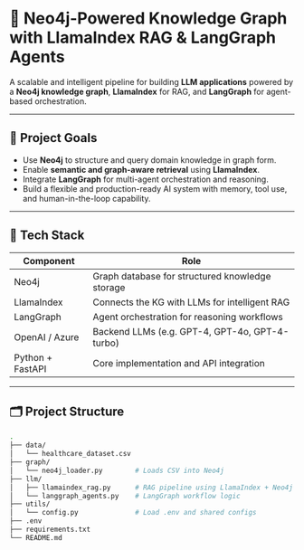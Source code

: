 # 🧠 Neo4j-Powered Knowledge Graph with LlamaIndex RAG & LangGraph Agents

A scalable and intelligent pipeline for building **LLM applications** powered by a **Neo4j knowledge graph**, **LlamaIndex** for RAG, and **LangGraph** for agent-based orchestration.

---

## 📌 Project Goals

- Use **Neo4j** to structure and query domain knowledge in graph form.
- Enable **semantic and graph-aware retrieval** using **LlamaIndex**.
- Integrate **LangGraph** for multi-agent orchestration and reasoning.
- Build a flexible and production-ready AI system with memory, tool use, and human-in-the-loop capability.

---

## 🧱 Tech Stack

| Component        | Role                                             |
|------------------|--------------------------------------------------|
| Neo4j            | Graph database for structured knowledge storage |
| LlamaIndex       | Connects the KG with LLMs for intelligent RAG   |
| LangGraph        | Agent orchestration for reasoning workflows     |
| OpenAI / Azure   | Backend LLMs (e.g. GPT-4, GPT-4o, GPT-4-turbo)   |
| Python + FastAPI | Core implementation and API integration         |

---

## 🗂 Project Structure

```bash
.
├── data/
│   └── healthcare_dataset.csv
├── graph/
│   └── neo4j_loader.py        # Loads CSV into Neo4j
├── llm/
│   ├── llamaindex_rag.py      # RAG pipeline using LlamaIndex + Neo4j
│   └── langgraph_agents.py    # LangGraph workflow logic
├── utils/
│   └── config.py              # Load .env and shared configs
├── .env
├── requirements.txt
└── README.md
